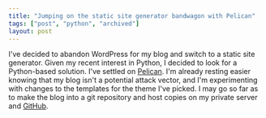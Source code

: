 ```yaml
---
title: "Jumping on the static site generator bandwagon with Pelican"
tags: ["post", "python", "archived"]
layout: post
---
```


I've decided to abandon WordPress for my blog and switch to a static site
generator. Given my recent interest in Python, I decided to look for a
Python-based solution. I've settled on [Pelican](https://getpelican.com/).
I'm already resting easier knowing that my blog isn't a potential attack
vector, and I'm experimenting with changes to the templates for the theme I've
picked. I may go so far as to make the blog into a git repository and host
copies on my private server and [GitHub](https://github.com/haliphax).
